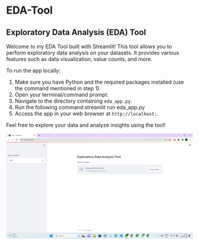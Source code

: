 # EDA-Tool

## Exploratory Data Analysis (EDA) Tool

Welcome to my EDA Tool built with Streamlit! This tool allows you to perform exploratory data analysis on your datasets. It provides various features such as data visualization, value counts, and more.

To run the app locally:

1. Make sure you have Python and the required packages installed (use the command mentioned in step 1).
2. Open your terminal/command prompt.
3. Navigate to the directory containing `eda_app.py`.
4. Run the following command:streamlit run eda_app.py
5. Access the app in your web browser at `http://localhost:`.

Feel free to explore your data and analyze insights using the tool!

![EDA Tool Screenshot](Screenshot%20%2862%29.png)


